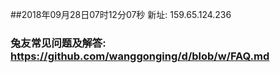 ##2018年09月28日07时12分07秒 新址: 159.65.124.236
### 兔友常见问题及解答: https://github.com/wanggonging/d/blob/w/FAQ.md
